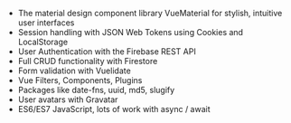 - The material design component library VueMaterial for stylish, intuitive user interfaces
- Session handling with JSON Web Tokens using Cookies and LocalStorage
- User Authentication with the Firebase REST API
- Full CRUD functionality with Firestore
- Form validation with Vuelidate
- Vue Filters, Components, Plugins
- Packages like date-fns, uuid, md5, slugify
- User avatars with Gravatar
- ES6/ES7 JavaScript, lots of work with async / await
